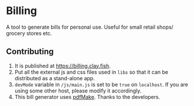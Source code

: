 # Billing
A tool to generate bills for personal use. Useful for small retail shops/ grocery stores etc.

## Contributing
1. It is published at https://billing.clay.fish.
2. Put all the external js and css files used in `libs` so that it can be distributed as a stand-alone app.
3. `devMode` variable in `/js/main.js` is set to be `true` on `localhost`. If you are using some other host, please modify it accordingly.
4. This bill generator uses [pdfMake](https://github.com/bpampuch/pdfmake). Thanks to the developers.
